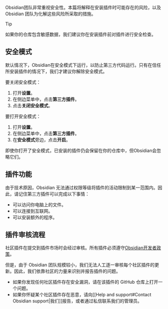 
Obsidian团队非常重视安全性。本篇将解释在安装插件时可能存在的风险，以及Obsidian 团队为化解这些风险所采取的措施。

> [!tip]
> 如果你的仓库包含敏感数据，我们建议你在安装插件前对插件进行安全检查。

## 安全模式

默认情况下，Obsidian在安全模式下运行，以防止第三方代码运行。只有在信任所安装插件的情况下，我们才建议你解除安全模式。

要关闭安全模式：

1. 打开**设置**。
2. 在侧边菜单中，点击**第三方插件**。
3. 点击**关闭安全模式**。

要打开安全模式：

1. 打开**设置**。
2. 在侧边菜单中，点击**第三方插件**。
3. 在**安全模式**旁边，点击**开启**。

即使你打开了安全模式，已安装的插件仍会保留在你的仓库中，但Obsidian会忽略它们。

## 插件功能

由于技术原因，Obsidian 无法通过权限等级将插件的活动限制到某一范围内。因此，请记住第三方插件可以完成以下事情：

- 可以访问你电脑上的文件。
- 可以连接到互联网。
- 可以安装额外的程序。

## 插件审核流程

社区插件在提交到插件市场时会经过审核。所有插件必须遵守[Obsidian开发者政策](https://docs.obsidian.md/Developer+policies)。

但是，由于 Obsidian 团队规模较小，我们无法人工逐一审核每个社区插件的更新。因此，我们依靠社区的力量来识别并报告插件的问题。

- 如果你发现任何社区插件存在安全漏洞，请在该插件的 GitHub 仓库上打开一个问题。
- 如果你怀疑某个社区插件存在恶意，请向[[Help and support#Contact Obsidian support|我们]]报告，或者通过私信联系我们的管理员。